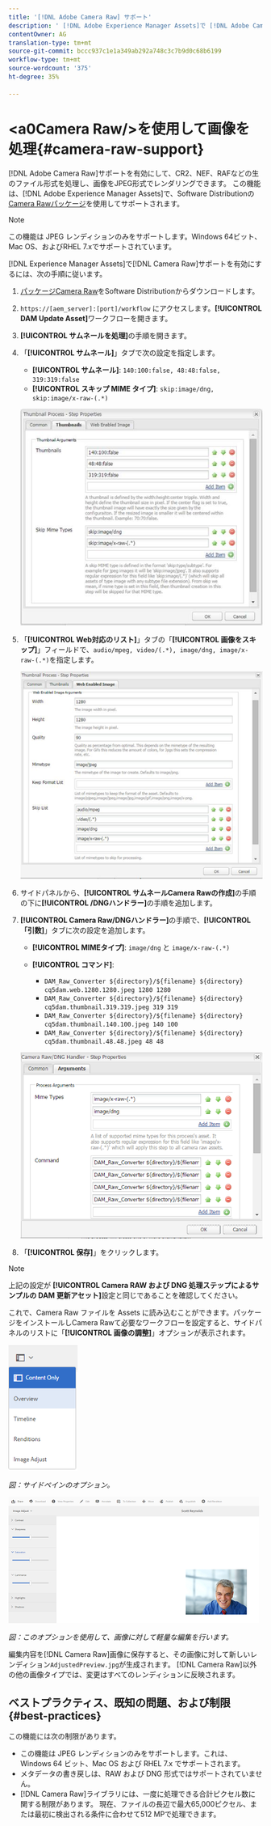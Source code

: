```yaml
---
title: '[!DNL Adobe Camera Raw] サポート'
description: ' [!DNL Adobe Experience Manager Assets]で [!DNL Adobe Camera Raw] サポートを有効にする方法を学びます。'
contentOwner: AG
translation-type: tm+mt
source-git-commit: bccc937c1e1a349ab292a748c3c7b9d0c68b6199
workflow-type: tm+mt
source-wordcount: '375'
ht-degree: 35%

---
```



# &lt;a0Camera Raw/>を使用して画像を処理{#camera-raw-support}

[!DNL Adobe Camera Raw]サポートを有効にして、CR2、NEF、RAFなどの生のファイル形式を処理し、画像をJPEG形式でレンダリングできます。 この機能は、[!DNL Adobe Experience Manager Assets]で、Software Distributionの[Camera Rawパッケージ](https://experience.adobe.com/#/downloads/content/software-distribution/en/aem.html?package=/content/software-distribution/en/details.html/content/dam/aem/public/adobe/packages/aem630/product/assets/aem-assets-cameraraw-pkg)を使用してサポートされます。

>[!NOTE]
>
>この機能は JPEG レンディションのみをサポートします。Windows 64ビット、Mac OS、およびRHEL 7.xでサポートされています。

[!DNL Experience Manager Assets]で[!DNL Camera Raw]サポートを有効にするには、次の手順に従います。

1. [パッケージCamera Raw](https://experience.adobe.com/#/downloads/content/software-distribution/en/aem.html?package=/content/software-distribution/en/details.html/content/dam/aem/public/adobe/packages/aem630/product/assets/aem-assets-cameraraw-pkg)をSoftware Distributionからダウンロードします。
1. `https://[aem_server]:[port]/workflow` にアクセスします。**[!UICONTROL DAM Update Asset]**&#x200B;ワークフローを開きます。
1. **[!UICONTROL サムネールを処理]**&#x200B;の手順を開きます。
1. 「**[!UICONTROL サムネール]**」タブで次の設定を指定します。

   * **[!UICONTROL サムネール]**:  `140:100:false, 48:48:false, 319:319:false`
   * **[!UICONTROL スキップ MIME タイプ]**: `skip:image/dng, skip:image/x-raw-(.*)`

   ![chlimage_1-128](assets/chlimage_1-334.png)

1. 「**[!UICONTROL Web対応のリスト]**」タブの「**[!UICONTROL 画像をスキップ]**」フィールドで、`audio/mpeg, video/(.*), image/dng, image/x-raw-(.*)`を指定します。

   ![chlimage_1-129](assets/chlimage_1-335.png)

1. サイドパネルから、**[!UICONTROL サムネールCamera Rawの作成]**&#x200B;の手順の下に&#x200B;**[!UICONTROL /DNGハンドラー]**&#x200B;の手順を追加します。
1. **[!UICONTROL Camera Raw/DNGハンドラー]**&#x200B;の手順で、**[!UICONTROL 「引数]**」タブに次の設定を追加します。

   * **[!UICONTROL MIMEタイプ]**: `image/dng` と  `image/x-raw-(.*)`
   * **[!UICONTROL コマンド]**:

      * `DAM_Raw_Converter ${directory}/${filename} ${directory} cq5dam.web.1280.1280.jpeg 1280 1280`
      * `DAM_Raw_Converter ${directory}/${filename} ${directory} cq5dam.thumbnail.319.319.jpeg 319 319`
      * `DAM_Raw_Converter ${directory}/${filename} ${directory} cq5dam.thumbnail.140.100.jpeg 140 100`
      * `DAM_Raw_Converter ${directory}/${filename} ${directory} cq5dam.thumbnail.48.48.jpeg 48 48`

   ![chlimage_1-130](assets/chlimage_1-336.png)

1. 「**[!UICONTROL 保存]**」をクリックします。

>[!NOTE]
>
>上記の設定が **[!UICONTROL Camera RAW および DNG 処理ステップによるサンプルの DAM 更新アセット]**&#x200B;設定と同じであることを確認してください。

これで、Camera Raw ファイルを Assets に読み込むことができます。パッケージをインストールしCamera Rawて必要なワークフローを設定すると、サイドパネルのリストに「**[!UICONTROL 画像の調整]**」オプションが表示されます。

![chlimage_1-131](assets/chlimage_1-337.png)

*図：サイドペインのオプション。*

![chlimage_1-132](assets/chlimage_1-338.png)

*図：このオプションを使用して、画像に対して軽量な編集を行います。*

編集内容を[!DNL Camera Raw]画像に保存すると、その画像に対して新しいレンディション`AdjustedPreview.jpg`が生成されます。 [!DNL Camera Raw]以外の他の画像タイプでは、変更はすべてのレンディションに反映されます。

## ベストプラクティス、既知の問題、および制限 {#best-practices}

この機能には次の制限があります。

* この機能は JPEG レンディションのみをサポートします。これは、Windows 64 ビット、Mac OS および RHEL 7.x でサポートされます。
* メタデータの書き戻しは、RAW および DNG 形式ではサポートされていません。
* [!DNL Camera Raw]ライブラリには、一度に処理できる合計ピクセル数に関する制限があります。 現在、ファイルの長辺で最大65,000ピクセル、または最初に検出される条件に合わせて512 MPで処理できます。
